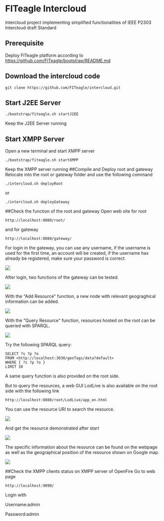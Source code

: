 # FITeagle Intercloud

Intercloud project implementing simplified functionalities of IEEE P2303 Intercloud draft Standard

## Prerequisite
Deploy FITeagle platform according to https://github.com/FITeagle/bootstrap/README.md

## Download the intercloud code
```
git clone https://github.com/FITeagle/intercloud.git
```

## Start J2EE Server
```
./bootstrap/fiteagle.sh startJ2EE
```
Keep the J2EE Server running
## Start XMPP Server
Open a new terminal and start XMPP server 
```
./bootstrap/fiteagle.sh startXMPP
```
Keep the XMPP server running
##Compile and Deploy root and gateway
Relocate into the root or gateway folder and use the following command
```
./intercloud.sh deployRoot
```
or
```
./intercloud.sh deployGateway
```
##Check the function of the root and gateway
Open web site for root
```
http://localhost:8080/root/ 
```
and for gateway 
```
http://localhost:8080/gateway/ 
```

For login in the gateway, you can use any username, if the username is used for the first time, an account will be created, if the username has already be registered, make sure your password is correct.

![](https://raw.github.com/FITeagle/intercloud/master/image/login.png)

After login, two functions of the gateway can be tested.

![](https://raw.github.com/FITeagle/intercloud/master/image/gatewayfunction.png)

With the "Add Resource" function, a new node with relevant geograghical information can be added.

![](https://raw.github.com/FITeagle/intercloud/master/image/addresource.png)

With the "Query Resource" function, resources hosted on the root can be queried with SPARQL. 

![](https://raw.github.com/FITeagle/intercloud/master/image/rootSPARQL.png)

Try the following SPARQL query:

```
SELECT ?s ?p ?o
FROM <http://localhost:3030/geoTags/data?default>
WHERE { ?s ?p ?o }
LIMIT 10
```
A same query function is also provided on the root side.

But to query the resources, a web GUI LodLive is also available on the root side with the following link

```
http://localhost:8080/root/LodLive/app_en.html
```

You can use the resource URI to search the resource.

![](https://raw.github.com/FITeagle/intercloud/master/image/lodlive.png)

And get the resource demonstrated after start

![](https://raw.github.com/FITeagle/intercloud/master/image/lodlivefiteagle.png)

The specific information about the resource can be found on the webpage as well as the geographical position of the resource shown on Google map.

![](https://raw.github.com/FITeagle/intercloud/master/image/lodlivemap.png)

##Check the XMPP clients status on XMPP server of OpenFire
Go to web page
```
http://localhost:9090/ 
```
Login with

Username:admin

Password:admin 

